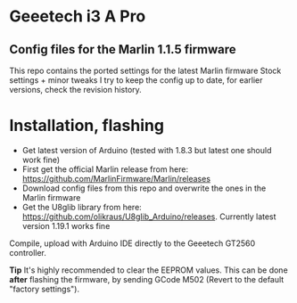 # Geeetech i3 A Pro
## Config files for the Marlin 1.1.5 firmware

This repo contains the ported settings for the latest Marlin firmware
Stock settings + minor tweaks
I try to keep the config up to date, for earlier versions, check the revision history.

# Installation, flashing
* Get latest version of Arduino (tested with 1.8.3 but latest one should work fine)
* First get the official Marlin release from here: https://github.com/MarlinFirmware/Marlin/releases
* Download config files from this repo and overwrite the ones in the Marlin firmware
* Get the U8glib library from here: https://github.com/olikraus/U8glib_Arduino/releases. Currently latest version 1.19.1 works fine

Compile, upload with Arduino IDE directly to the Geeetech GT2560 controller.

**Tip** It's highly recommended to clear the EEPROM values. This can be done **after** flashing the firmware, by sending GCode M502 (Revert to the default "factory settings").
